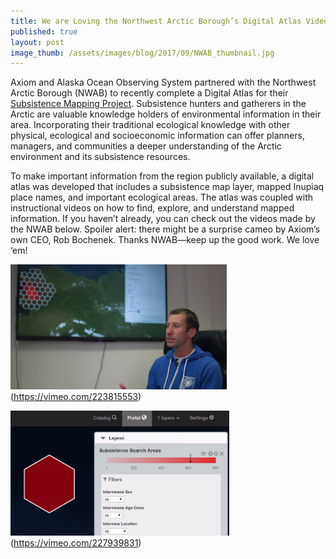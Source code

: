 ```yaml
---
title: We are Loving the Northwest Arctic Borough’s Digital Atlas Videos!
published: true
layout: post
image_thumb: /assets/images/blog/2017/09/NWAB_thumbnail.jpg
---
```


Axiom and Alaska Ocean Observing System partnered with the Northwest Arctic Borough (NWAB) to recently complete a Digital Atlas for their [Subsistence Mapping Project](http://portal.nwabor.org/). Subsistence hunters and gatherers in the Arctic are valuable knowledge holders of environmental information in their area. Incorporating their traditional ecological knowledge with other physical, ecological and socioeconomic information can offer planners, managers, and communities a deeper understanding of the Arctic environment and its subsistence resources.

To make important information from the region publicly available, a digital atlas was developed that includes a subsistence map layer, mapped Inupiaq place names, and important ecological areas. The atlas was coupled with instructional videos on how to find, explore, and understand mapped information.  If you haven’t already, you can check out the videos made by the NWAB below. Spoiler alert: there might be a surprise cameo by Axiom’s own CEO, Rob Bochenek.  Thanks NWAB—keep up the good work. We love ‘em!

<img src="/assets/images/blog/2017/09/video-1.png" class="img-responsive pull-left" style="height: 200px"/>(https://vimeo.com/223815553)

<img src="/assets/images/blog/2017/09/video-2.png" class="img-responsive pull-left" style="height: 200px"/>(https://vimeo.com/227939831)

